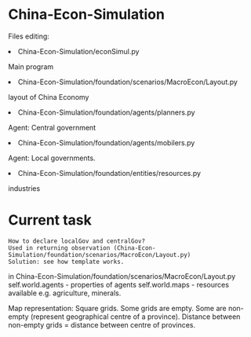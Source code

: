 # China-Econ-Simulation

<p> Files editing: </p>
<li> China-Econ-Simulation/econSimul.py </li>
<p> Main program </p>
<li> China-Econ-Simulation/foundation/scenarios/MacroEcon/Layout.py </li>
<p> layout of China Economy </p>
<li> China-Econ-Simulation/foundation/agents/planners.py </li>
<p> Agent: Central government </p>
<li> China-Econ-Simulation/foundation/agents/mobilers.py </li>
<p> Agent: Local governments. </p>
<li> China-Econ-Simulation/foundation/entities/resources.py </li>
<p> industries </p>


# Current task
```
How to declare localGov and centralGov?
Used in returning observation (China-Econ-Simulation/foundation/scenarios/MacroEcon/Layout.py)
Solution: see how template works.
```

in China-Econ-Simulation/foundation/scenarios/MacroEcon/Layout.py
self.world.agents - properties of agents
self.world.maps - resources available e.g. agriculture, minerals.

Map representation:
Square grids. Some grids are empty. Some are non-empty (represent geographical centre of a province).
Distance between non-empty grids = distance between centre of provinces.
